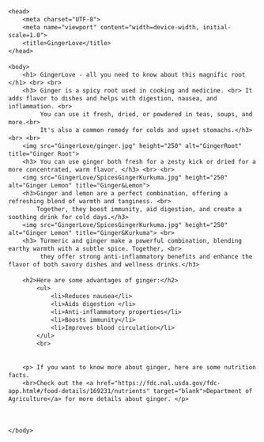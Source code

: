 <html lang="en">
    
    <head> 
        <meta charset="UTF-8">
        <meta name="viewport" content="width=device-width, initial-scale=1.0">
        <title>GingerLove</title>
    </head>

    <body>
        <h1> GingerLove - all you need to know about this magnific root </h1> <br> <br>
        <h3> Ginger is a spicy root used in cooking and medicine. <br> It adds flavor to dishes and helps with digestion, nausea, and inflammation. <br>
             You can use it fresh, dried, or powdered in teas, soups, and more.<br>
             It's also a common remedy for colds and upset stomachs.</h3> <br> <br>
        <img src="GingerLove/ginger.jpg" height="250" alt="GingerRoot" title="Ginger Root"> 
        <h3> You can use ginger both fresh for a zesty kick or dried for a more concentrated, warm flavor. </h3> <br> <br>
        <img src="GingerLove/SpicesGingerKurkuma.jpg" height="250" alt="Ginger Lemon" title="Ginger&Lemon">    
        <h3>Ginger and lemon are a perfect combination, offering a refreshing blend of warmth and tanginess. <br>
            Together, they boost immunity, aid digestion, and create a soothing drink for cold days.</h3>
        <img src="GingerLove/SpicesGingerKurkuma.jpg" height="250" alt="Ginger Lemon" title="Ginger&Kurkuma"> <br>    
        <h3> Turmeric and ginger make a powerful combination, blending earthy warmth with a subtle spice. Together, <br>
             they offer strong anti-inflammatory benefits and enhance the flavor of both savory dishes and wellness drinks.</h3>
        
        <h2>Here are some advantages of ginger:</h2> 
            <ul>
                <li>Reduces nausea</li>
                <li>Aids digestion </li>
                <li>Anti-inflammatory properties</li>
                <li>Boosts immunity</li>
                <li>Improves blood circulation</li>
            </ul>    
            <br>
        
        
        <p> If you want to know more about ginger, here are some nutrition facts.
        <br>Check out the <a href="https://fdc.nal.usda.gov/fdc-app.html#/food-details/169231/nutrients" target="blank">Department of Agriculture</a> for more details about ginger. </p>
            

  
    </body>

</html>
